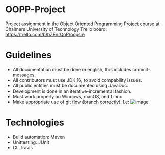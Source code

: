 # OOPP-Project
Project assignment in the Object Oriented Programming Project course at Chalmers University of Technology
Trello board: https://trello.com/b/bZEnrQoP/oopsie

# Guidelines
- All documentation must be done in english, this includes commit-messages.
- All contributors must use JDK 16, to avoid compability issues.
- All public entities must be documented using JavaDoc.
- Development is done in an iterative-incremental fashion.
- Must work properly on Windows, macOS, and Linux
- Make appropriate use of git flow (branch correctly). I.e:
![image](https://user-images.githubusercontent.com/39124630/131368774-e21192f3-2708-45ba-a5bf-7a5c4f05d19a.png)


# Technologies
- Build automation: Maven
- Unittesting: JUnit
- CI: Travis
